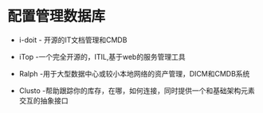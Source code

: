 # 配置管理数据库


- i-doit - 开源的IT文档管理和CMDB

- iTop -一个完全开源的，ITIL,基于web的服务管理工具

- Ralph -用于大型数据中心或较小本地网络的资产管理，DICM和CMDB系统

- Clusto -帮助跟踪你的库存，在哪，如何连接，同时提供一个和基础架构元素交互的抽象接口
